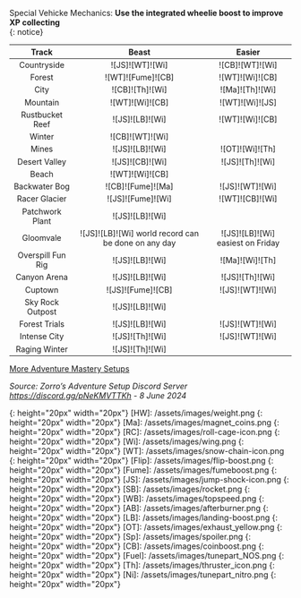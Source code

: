 Special Vehicke Mechanics: **Use the integrated wheelie boost to improve XP collecting**  
{: notice}  

Track | Beast | Easier
:--: | :--: | :--:
Countryside | ![JS]![WT]![Wi] | ![CB]![WT]![Wi]
Forest | ![WT]![Fume]![CB] | ![WT]![Wi]![CB]
City | ![CB]![Th]![Wi] | ![Ma]![Th]![Wi]
Mountain | ![WT]![Wi]![CB] | ![WT]![Wi]![JS]
Rustbucket Reef | ![JS]![LB]![Wi] | ![WT]![Wi]![CB]
Winter | ![CB]![WT]![Wi] | 
Mines | ![JS]![LB]![Wi] | ![OT]![Wi]![Th]
Desert Valley | ![JS]![CB]![Wi] | ![JS]![Th]![Wi]
Beach | ![WT]![Wi]![CB] | 
Backwater Bog | ![CB]![Fume]![Ma] | ![JS]![WT]![Wi]
Racer Glacier | ![JS]![Fume]![Wi] | ![WT]![CB]![Wi]
Patchwork Plant | ![JS]![LB]![Wi] | 
Gloomvale | ![JS]![LB]![Wi] world record can be done on any day | ![JS]![LB]![Wi] easiest on Friday
Overspill Fun Rig | ![JS]![LB]![Wi] | ![Ma]![Wi]![Th]
Canyon Arena | ![JS]![LB]![Wi] | ![JS]![Th]![Wi]
Cuptown | ![JS]![Fume]![CB] | ![JS]![WT]![Wi]
Sky Rock Outpost | ![JS]![LB]![Wi] | 
Forest Trials | ![JS]![LB]![Wi] | ![JS]![WT]![Wi]
Intense City | ![JS]![Th]![Wi] | ![JS]![WT]![Wi]
Raging Winter | ![JS]![Th]![Wi] | 
  
[More Adventure Mastery Setups](/info/#adventures)
  
*Source: Zorro’s Adventure Setup Discord Server https://discord.gg/pNeKMVTTKh - 8 June 2024*

[AC]: /assets/images/aircontrol.png
{: height="20px" width="20px"}
[HW]: /assets/images/weight.png
{: height="20px" width="20px"}
[Ma]: /assets/images/magnet_coins.png
{: height="20px" width="20px"}
[RC]: /assets/images/roll-cage-icon.png
{: height="20px" width="20px"}
[Wi]: /assets/images/wing.png
{: height="20px" width="20px"}
[WT]: /assets/images/snow-chain-icon.png
{: height="20px" width="20px"}
[Flip]: /assets/images/flip-boost.png
{: height="20px" width="20px"}
[Fume]: /assets/images/fumeboost.png
{: height="20px" width="20px"}
[JS]: /assets/images/jump-shock-icon.png
{: height="20px" width="20px"}
[SB]: /assets/images/rocket.png
{: height="20px" width="20px"}
[WB]: /assets/images/topspeed.png
{: height="20px" width="20px"}
[AB]: /assets/images/afterburner.png
{: height="20px" width="20px"}
[LB]: /assets/images/landing-boost.png
{: height="20px" width="20px"}
[OT]: /assets/images/exhaust_yellow.png
{: height="20px" width="20px"}
[Sp]: /assets/images/spoiler.png
{: height="20px" width="20px"}
[CB]: /assets/images/coinboost.png
{: height="20px" width="20px"}
[Fuel]: /assets/images/tunepart_NOS.png
{: height="20px" width="20px"}
[Th]: /assets/images/thruster_icon.png
{: height="20px" width="20px"}
[Ni]: /assets/images/tunepart_nitro.png
{: height="20px" width="20px"}
